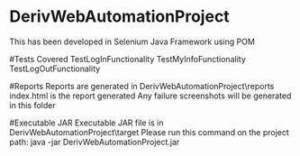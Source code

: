 # DerivWebAutomationProject
This has been developed in Selenium Java Framework using POM

#Tests Covered
TestLogInFunctionality
TestMyInfoFunctionality
TestLogOutFunctionality

#Reports
Reports are generated in DerivWebAutomationProject\reports
index.html is the report generated
Any failure screenshots will be generated in this folder

#Executable JAR
Executable JAR file is in DerivWebAutomationProject\target
Please run this command on the project path: java -jar DerivWebAutomationProject.jar
